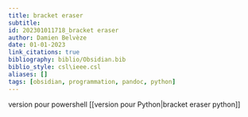 ```yaml
---
title: bracket eraser
subtitle:
id: 202301011718_bracket eraser
author: Damien Belvèze
date: 01-01-2023
link_citations: true
bibliography: biblio/Obsidian.bib
biblio_style: csl\ieee.csl
aliases: []
tags: [obsidian, programmation, pandoc, python]
---
```


version pour powershell
[[version pour Python|bracket eraser python]]




